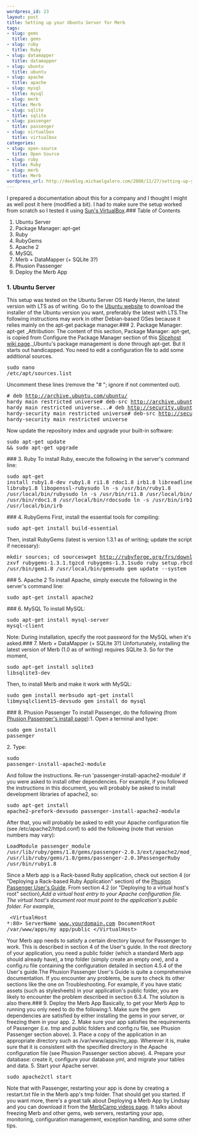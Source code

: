 ```yaml
--- 
wordpress_id: 23
layout: post
title: Setting up your Ubuntu Server for Merb
tags: 
- slug: gems
  title: gems
- slug: ruby
  title: Ruby
- slug: datamapper
  title: datamapper
- slug: ubuntu
  title: ubuntu
- slug: apache
  title: apache
- slug: mysql
  title: mysql
- slug: merb
  title: Merb
- slug: sqlite
  title: sqlite
- slug: passenger
  title: passenger
- slug: virtualbox
  title: virtualbox
categories: 
- slug: open-source
  title: Open Source
- slug: ruby
  title: Ruby
- slug: merb
  title: Merb
wordpress_url: http://devblog.michaelgalero.com/2008/11/27/setting-up-your-ubuntu-server-for-merb/
---
```

I prepared a documentation about this for a company and I thought I might as well post it here (modified a bit). I had to make sure the setup worked from scratch so I tested it using [Sun's VirtualBox](http://www.virtualbox.org/).### Table of Contents
1. Ubuntu Server
2. Package Manager: apt-get
3. Ruby
4. RubyGems
5. Apache 2
6. MySQL
7. Merb + DataMapper (+ SQLite 3?)
8. Phusion Passenger
9. Deploy the Merb App
### 1. Ubuntu Server
This setup was tested on the Ubuntu Server OS Hardy Heron, the latest version with LTS as of writing. Go to the [Ubuntu website](http://www.ubuntu.com) to download the installer of the Ubuntu version you want, preferably the latest with LTS.The following instructions may work in other Debian-based OSes because it relies mainly on the apt-get package manager.### 2. Package Manager: apt-get
_Attribution: The content of this section, Package Manager: apt-get, is copied from Configure the Package Manager section of this [Slicehost wiki page](http://wiki.slicehost.com/doku.php?id=get_started_with_your_new_ubuntu_slice)._Ubuntu's package management is done through apt-get. But it starts out handicapped. You need to edit a configuration file to add some additional sources.<pre>sudo nano /etc/apt/sources.list</pre>Uncomment these lines (remove the "# "; ignore if not commented out).<pre># deb http://archive.ubuntu.com/ubuntu/ hardy main restricted universe# deb-src http://archive.ubuntu.com/ubuntu/ hardy main restricted universe...# deb http://security.ubuntu.com/ubuntu hardy-security main restricted universe# deb-src http://security.ubuntu.com/ubuntu hardy-security main restricted universe</pre>Now update the repository index and upgrade your built-in software:<pre>sudo apt-get update &amp;&amp; sudo apt-get upgrade</pre>### 3. Ruby
To install Ruby, execute the following in the server's command line:<pre>sudo apt-get install ruby1.8-dev ruby1.8 ri1.8 rdoc1.8 irb1.8 libreadline-ruby1.8 libruby1.8 libopenssl-rubysudo ln -s /usr/bin/ruby1.8 /usr/local/bin/rubysudo ln -s /usr/bin/ri1.8 /usr/local/bin/risudo ln -s /usr/bin/rdoc1.8 /usr/local/bin/rdocsudo ln -s /usr/bin/irb1.8 /usr/local/bin/irb</pre>### 4. RubyGems
First, install the essential tools for compiling:<pre>sudo apt-get install build-essential</pre>Then, install RubyGems (latest is version 1.3.1 as of writing; update the script if necessary):<pre>mkdir sources; cd sourceswget http://rubyforge.org/frs/download.php/45905/rubygems-1.3.1.tgztar zxvf rubygems-1.3.1.tgzcd rubygems-1.3.1sudo ruby setup.rbcd ~sudo ln -s /usr/bin/gem1.8 /usr/local/bin/gemsudo gem update --system</pre>### 5. Apache 2
To install Apache, simply execute the following in the server's command line:<pre>sudo apt-get install apache2</pre>### 6. MySQL
To install MySQL:<pre>sudo apt-get install mysql-server mysql-client</pre>Note: During installation, specify the root password for the MySQL when it's asked.### 7. Merb + DataMapper (+ SQLite 3?)
Unfortunately, installing the latest version of Merb (1.0 as of writing) requires SQLite 3. So for the moment,<pre>sudo apt-get install sqlite3 libsqlite3-dev</pre>Then, to install Merb and make it work with MySQL:<pre>sudo gem install merbsudo apt-get install libmysqlclient15-devsudo gem install do_mysql</pre>### 8. Phusion Passenger
To install Passenger, do the following (from [Phusion Passenger's install page](http://www.modrails.com/install.html)):1. Open a terminal and type:<pre>sudo gem install passenger</pre>
2. Type:<pre>sudo passenger-install-apache2-module</pre>And follow the instructions.
Re-run 'passenger-install-apache2-module' if you were asked to install other dependencies. For example, if you followed the instructions in this document, you will probably be asked to install development libraries of apache2, so:<pre>sudo apt-get install apache2-prefork-devsudo passenger-install-apache2-module</pre>After that, you will probably be asked to edit your Apache configuration file (see /etc/apache2/httpd.conf) to add the following (note that version numbers may vary):<pre>LoadModule passenger_module /usr/lib/ruby/gems/1.8/gems/passenger-2.0.3/ext/apache2/mod_passenger.soPassengerRoot /usr/lib/ruby/gems/1.8/gems/passenger-2.0.3PassengerRuby /usr/bin/ruby1.8</pre>Since a Merb app is a Rack-based Ruby application, check out section 4 (or "Deploying a Rack-based Ruby Application" section) of the [Phusion Passenger User's Guide](http://www.modrails.com/documentation/Users%20guide.html). From section 4.2 (or "Deploying to a virtual host's root" section),_Add a virtual host entry to your Apache configuration file. The virtual host's document root must point to the application's public folder. For example,_<pre>  &lt;VirtualHost *:80&gt;    ServerName www.yourdomain.com    DocumentRoot /var/www/apps/my_app/public  &lt;/VirtualHost&gt;</pre>Your Merb app needs to satisfy a certain directory layout for Passenger to work. This is described in section 4 of the User's guide. In the root directory of your application, you need a public folder (which a standard Merb app should already have), a tmp folder (simply create an empty one), and a config.ru file containing the configuration detailed in section 4.5.4 of the User's guide.The Phusion Passenger User's Guide is quite a comprehensive documentation. If you encounter any problems, be sure to check its other sections like the one on Troubleshooting. For example, if you have static assets (such as stylesheets) in your application's public folder, you are likely to encounter the problem described in section 6.3.4. The solution is also there.### 9. Deploy the Merb App
Basically, to get your Merb App to running you only need to do the following:1. Make sure the gem dependencies are satisfied by either installing the gems in your server, or freezing them in your app.
2. Make sure your app satisfies the requirements of Passenger (i.e. tmp and public folders and config.ru file, see Phusion Passenger section above).
3. Place a copy of the application in an appropriate directory such as /var/www/apps/my_app. Wherever it is, make sure that it is consistent with the specified directory in the Apache configuration file (see Phusion Passenger section above).
4. Prepare your database: create it, configure your database.yml, and migrate your tables and data.
5. Start your Apache server.<pre>sudo apache2ctl start</pre>Note that with Passenger, restarting your app is done by creating a restart.txt file in the Merb app's tmp folder.
That should get you started. If you want more, there's a great talk about Deploying a Merb App by Lindsay and you can download it from the [MerbCamp videos page](http://www.merbcamp.com/video). It talks about freezing Merb and other gems, web servers, restarting your app, monitoring, configuration management, exception handling, and some other tips.
